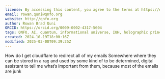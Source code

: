 ```yaml
---
license: By accessing this content, you agree to the terms at https://qnfo.org/LICENSE
email: rowan.quni@qnfo.org
website: http://qnfo.org
author: Rowan Brad Quni
ORCID: https://orcid.org/0009-0002-4317-5604
tags: QNFO, AI, quantum, informational universe, IUH, holographic principle
created: 2024-10-19T18:00:16Z
modified: 2025-03-08T09:39:25Z
---
```


How do I get cloudflare to redirect all of my emails Somewhere where they can be stored in a rag and used by some kind of to be determined, digital assistant to tell me what’s important from them, because most of the emails are junk

